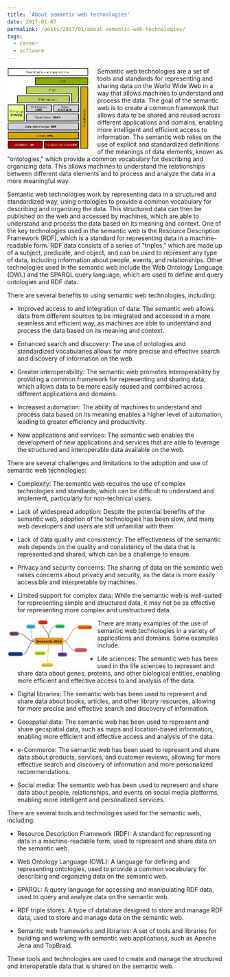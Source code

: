 ```yaml
---
title: 'About semantic web technologies'
date: 2017-01-07
permalink: /posts/2017/01/about-semantic-web-technologies/
tags:
  - career
  - software
---
```


<img width="190" alt="semantic web" src="/images/posts/about-semantic-web-technologies.webp" style="float: left; margin-right: 20px;" /> Semantic web technologies are a set of tools and standards for representing and sharing data on the World Wide Web in a way that allows machines to understand and process the data. The goal of the semantic web is to create a common framework that allows data to be shared and reused across different applications and domains, enabling more intelligent and efficient access to information. The semantic web relies on the use of explicit and standardized definitions of the meanings of data elements, known as "ontologies," which provide a common vocabulary for describing and organizing data. This allows machines to understand the relationships between different data elements and to process and analyze the data in a more meaningful way.

Semantic web technologies work by representing data in a structured and standardized way, using ontologies to provide a common vocabulary for describing and organizing the data. This structured data can then be published on the web and accessed by machines, which are able to understand and process the data based on its meaning and context. One of the key technologies used in the semantic web is the Resource Description Framework (RDF), which is a standard for representing data in a machine-readable form. RDF data consists of a series of "triples," which are made up of a subject, predicate, and object, and can be used to represent any type of data, including information about people, events, and relationships. Other technologies used in the semantic web include the Web Ontology Language (OWL) and the SPARQL query language, which are used to define and query ontologies and RDF data.

There are several benefits to using semantic web technologies, including:

* Improved access to and integration of data: The semantic web allows data from different sources to be integrated and accessed in a more seamless and efficient way, as machines are able to understand and process the data based on its meaning and context.

* Enhanced search and discovery: The use of ontologies and standardized vocabularies allows for more precise and effective search and discovery of information on the web.

* Greater interoperability: The semantic web promotes interoperability by providing a common framework for representing and sharing data, which allows data to be more easily reused and combined across different applications and domains.

* Increased automation: The ability of machines to understand and process data based on its meaning enables a higher level of automation, leading to greater efficiency and productivity.

* New applications and services: The semantic web enables the development of new applications and services that are able to leverage the structured and interoperable data available on the web.

There are several challenges and limitations to the adoption and use of semantic web technologies:

* Complexity: The semantic web requires the use of complex technologies and standards, which can be difficult to understand and implement, particularly for non-technical users.

* Lack of widespread adoption: Despite the potential benefits of the semantic web, adoption of the technologies has been slow, and many web developers and users are still unfamiliar with them.

* Lack of data quality and consistency: The effectiveness of the semantic web depends on the quality and consistency of the data that is represented and shared, which can be a challenge to ensure.

* Privacy and security concerns: The sharing of data on the semantic web raises concerns about privacy and security, as the data is more easily accessible and interpretable by machines.

* Limited support for complex data: While the semantic web is well-suited for representing simple and structured data, it may not be as effective for representing more complex and unstructured data.

<img width="200" alt="semantic web" src="/images/posts/about-semantic-web-technologies-2.webp" style="float: left; margin-right: 10px;" /> There are many examples of the use of semantic web technologies in a variety of applications and domains. Some examples include:

* Life sciences: The semantic web has been used in the life sciences to represent and share data about genes, proteins, and other biological entities, enabling more efficient and effective access to and analysis of the data.

* Digital libraries: The semantic web has been used to represent and share data about books, articles, and other library resources, allowing for more precise and effective search and discovery of information.

* Geospatial data: The semantic web has been used to represent and share geospatial data, such as maps and location-based information, enabling more efficient and effective access and analysis of the data.

* e-Commerce: The semantic web has been used to represent and share data about products, services, and customer reviews, allowing for more effective search and discovery of information and more personalized recommendations.

* Social media: The semantic web has been used to represent and share data about people, relationships, and events on social media platforms, enabling more intelligent and personalized services.

There are several tools and technologies used for the semantic web, including:

* Resource Description Framework (RDF): A standard for representing data in a machine-readable form, used to represent and share data on the semantic web.

* Web Ontology Language (OWL): A language for defining and representing ontologies, used to provide a common vocabulary for describing and organizing data on the semantic web.

* SPARQL: A query language for accessing and manipulating RDF data, used to query and analyze data on the semantic web.

* RDF triple stores: A type of database designed to store and manage RDF data, used to store and manage data on the semantic web.

* Semantic web frameworks and libraries: A set of tools and libraries for building and working with semantic web applications, such as Apache Jena and TopBraid.

These tools and technologies are used to create and manage the structured and interoperable data that is shared on the semantic web.
